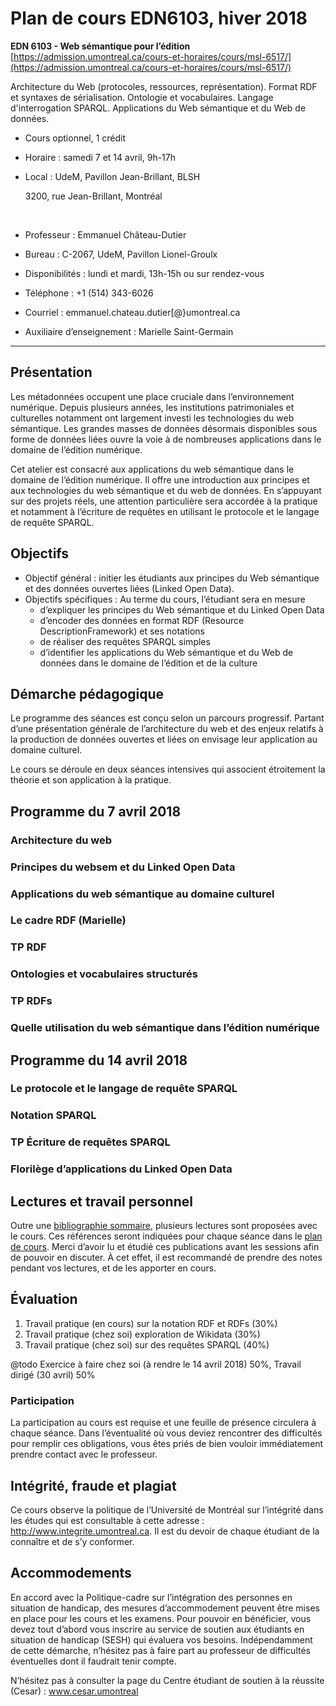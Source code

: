 # Plan de cours EDN6103, hiver 2018

**EDN 6103 - Web sémantique pour l’édition**
[https://admission.umontreal.ca/cours-et-horaires/cours/msl-6517/](https://admission.umontreal.ca/cours-et-horaires/cours/msl-6517/)

Architecture du Web (protocoles, ressources, représentation). Format RDF et syntaxes de sérialisation. Ontologie et vocabulaires. Langage d'interrogation SPARQL. Applications du Web sémantique et du Web de données.

- Cours optionnel, 1 crédit

- Horaire : samedi 7 et 14 avril, 9h-17h

- Local : UdeM, Pavillon Jean-Brillant, BLSH

  3200, rue Jean-Brillant, Montréal

  ​

- Professeur : Emmanuel Château-Dutier

- Bureau : C-2067, UdeM, Pavillon Lionel-Groulx

- Disponibilités : lundi et mardi, 13h-15h ou sur rendez-vous

- Téléphone : +1 (514) 343-6026

- Courriel : emmanuel.chateau.dutier[@}umontreal.ca 

- Auxiliaire d’enseignement : Marielle Saint-Germain

------

## Présentation

Les métadonnées occupent une place cruciale dans l’environnement numérique. Depuis plusieurs années, les institutions patrimoniales et culturelles notamment ont largement investi les technologies du web sémantique. Les grandes masses de données désormais disponibles sous forme de données liées ouvre la voie à de nombreuses applications dans le domaine de l’édition numérique.

Cet atelier est consacré aux applications du web sémantique dans le domaine de l’édition numérique. Il offre une introduction aux principes et aux technologies du web sémantique et du web de données. En s’appuyant sur des projets réels, une attention particulière sera accordée à la pratique et notamment à l’écriture de requêtes en utilisant le protocole et le langage de requête SPARQL.

## Objectifs

- Objectif général : initier les étudiants aux principes du Web sémantique et des données ouvertes liées (Linked Open Data).
- Objectifs spécifiques : Au terme du cours, l’étudiant sera en mesure
  - d’expliquer les principes du Web sémantique et du Linked Open Data
  - d’encoder des données en format RDF (Resource DescriptionFramework) et ses notations
  - de réaliser des requêtes SPARQL simples
  - d’identifier les applications du Web sémantique et du Web de données dans le domaine de l’édition et de la culture

## Démarche pédagogique

Le programme des séances est conçu selon un parcours progressif. Partant d’une présentation générale de l’architecture du web et des enjeux relatifs à la production de données ouvertes et liées on envisage leur application au domaine culturel.

Le cours se déroule en deux séances intensives qui associent étroitement la théorie et son application à la pratique.

## Programme du 7 avril 2018

### Architecture du web

### Principes du websem et du Linked Open Data

### Applications du web sémantique au domaine culturel
### Le cadre RDF (Marielle)

### TP RDF

### Ontologies et vocabulaires structurés

### TP RDFs

### Quelle utilisation du web sémantique dans l’édition numérique

## Programme du 14 avril 2018

### Le protocole et le langage de requête SPARQL

### Notation SPARQL

### TP Écriture de requêtes SPARQL

### Florilège d’applications du Linked Open Data

## Lectures et travail personnel

Outre une [bibliographie sommaire](bibliographie.md), plusieurs lectures sont proposées avec le cours. Ces références seront indiquées pour chaque séance dans le [plan de cours](edn6103.md). 
Merci d’avoir lu et étudié ces publications avant les sessions afin de pouvoir en discuter. À cet effet, il est recommandé de prendre des notes pendant vos lectures, et de les apporter en cours.

## Évaluation

1. Travail pratique (en cours)    sur la notation RDF et RDFs (30%)
2. Travail pratique (chez soi)     exploration de Wikidata (30%)
3. Travail pratique (chez soi)     sur des requêtes SPARQL (40%)

@todo Exercice à faire chez soi (à rendre le 14 avril 2018) 50%, Travail dirigé (30 avril) 50%

### Participation

La participation au cours est requise et une feuille de présence circulera à chaque séance.
Dans l’éventualité où vous deviez rencontrer des difficultés pour remplir ces obligations, vous êtes priés de bien vouloir immédiatement prendre contact avec le professeur.

## Intégrité, fraude et plagiat

Ce cours observe la politique de l’Université de Montréal sur l’intégrité dans les études qui est consultable à cette adresse : http://www.integrite.umontreal.ca. Il est du devoir de chaque étudiant de la connaître et de s’y conformer.

## Accommodements

En accord avec la Politique-cadre sur l’intégration des personnes en situation de handicap, des mesures d’accommodement peuvent être mises en place pour les cours et les examens.
Pour pouvoir en bénéficier, vous devez tout d’abord vous inscrire au service de soutien aux étudiants en situation de handicap (SESH) qui évaluera vos besoins.
Indépendamment de cette démarche, n’hésitez pas à faire part au professeur de difficultés éventuelles dont il faudrait tenir compte.

N’hésitez pas à consulter la page du Centre étudiant de soutien à la réussite (Cesar) : www.cesar.umontreal